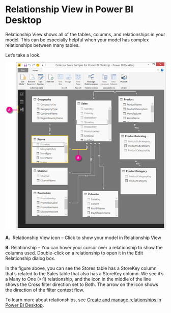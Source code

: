 ﻿<properties 
   pageTitle="Relationship View in Power BI Desktop"
   description="Relationship View in Power BI Desktop"
   services="powerbi" 
   documentationCenter="" 
   authors="pcw3187" 
   manager="mblythe" 
   editor=""
   tags=""/>
 
<tags
   ms.service="powerbi"
   ms.devlang="NA"
   ms.topic="article"
   ms.tgt_pltfrm="NA"
   ms.workload="powerbi"
   ms.date="10/14/2015"
   ms.author="v-pawrig"/>
# Relationship View in Power BI Desktop

Relationship View shows all of the tables, columns, and relationships in your model. This can be especially helpful when your model has complex relationships between many tables.

Let’s take a look.

![](media/powerbi-desktop-relationship-view/RelationshipView_FullScreen.png)

**A.**  Relationship View icon – Click to show your model in Relationship View

**B.** Relationship – You can hover your cursor over a relationship to show the columns used. Double-click on a relationship to open it in the Edit Relationship dialog box.  

In the figure above, you can see the Stores table has a StoreKey column that’s related to the Sales table that also has a StoreKey column. We see it’s a Many to One (\*:1) relationship, and the icon in the middle of the line shows the Cross filter direction set to Both. The arrow on the icon shows the direction of the filter context flow.

To learn more about relationships, see [Create and manage relationships in Power BI Desktop](powerbi-desktop-create-and-manage-relationships.md-create-and-manage-relationships-in-power-bi-deskto).


